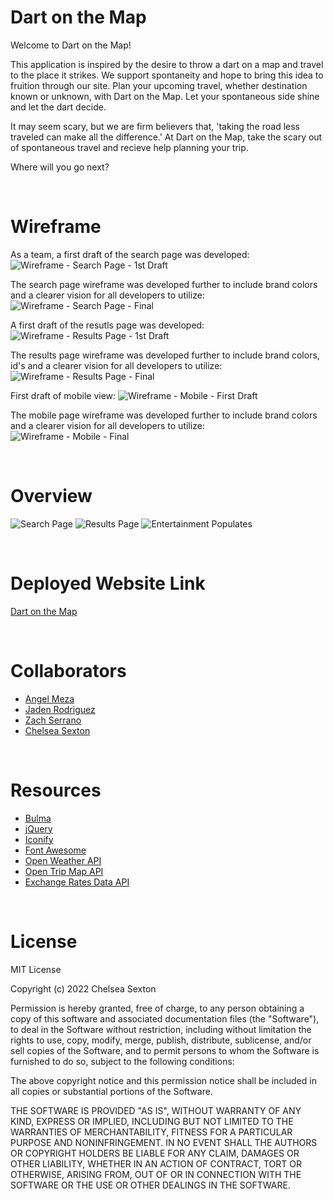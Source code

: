 # Dart on the Map
Welcome to Dart on the Map! 

This application is inspired by the desire to throw a dart on a map and travel to the place it strikes. We support spontaneity and hope to bring this idea to fruition through our site. Plan your upcoming travel, whether destination known or unknown, with Dart on the Map. Let your spontaneous side shine and let the dart decide. 

It may seem scary, but we are firm believers that, 'taking the road less traveled can make all the difference.' At Dart on the Map, take the scary out of spontaneous travel and recieve help planning your trip. 

Where will you go next?

<br>

# Wireframe
As a team, a first draft of the search page was developed:
![Wireframe - Search Page - 1st Draft](./assets/images/Superior%20Group%20Wireframe%20-%20Search%20Page%20-%201st%20Draft.png)

The search page wireframe was developed further to include brand colors and a clearer vision for all developers to utilize: 
![Wireframe - Search Page - Final](./assets/images/Superior%20Group%20Wireframe%20-%20Search%20Page.png)

A first draft of the resutls page was developed: 
![Wireframe - Results Page - 1st Draft](./assets/images/Superior%20Group%20Wireframe%20-%20Results%20Page%20-%201st%20Draft.png)

The results page wireframe was developed further to include brand colors, id's and a clearer vision for all developers to utilize:
![Wireframe - Results Page - Final](./assets/images/Superior%20Group%20Wireframe%20-%20Results%20Page.png)

First draft of mobile view: 
![Wireframe - Mobile - First Draft](./assets/images/Superior%20Group%20Wireframe%20-%20Mobile%20-%201st%20Draft.png)

The mobile page wireframe was developed further to include brand colors and a clearer vision for all developers to utilize:
![Wireframe - Mobile - Final](./assets/images/Superior%20Group%20Wireframe%20Mobile.png)


<br>

# Overview

![Search Page](./assets/images/SearchScreenshot.jpg)
![Results Page](./assets/images/SearchForACity.png)
![Entertainment Populates](./assets/images/EntertainmentPopulate.png)

<br>

# Deployed Website Link
[Dart on the Map]() 

<br>

# Collaborators 
* [Angel Meza](https://github.com/amezabla)
* [Jaden Rodriguez](https://github.com/Jadentr44)
* [Zach Serrano](https://github.com/ZSerrano)
* [Chelsea Sexton](https://github.com/chelsea314)

<br>

# Resources
* [Bulma](https://bulma.io/documentation/)
* [jQuery](https://api.jquery.com/)
* [Iconify](https://iconify.design/)
* [Font Awesome](https://fontawesome.com/icons)
* [Open Weather API](https://openweathermap.org/api)
* [Open Trip Map API](https://opentripmap.io/product)
* [Exchange Rates Data API](https://apilayer.com/marketplace/exchangerates_data-api)



<br>

# License
MIT License

Copyright (c) 2022 Chelsea Sexton

Permission is hereby granted, free of charge, to any person obtaining a copy
of this software and associated documentation files (the "Software"), to deal
in the Software without restriction, including without limitation the rights
to use, copy, modify, merge, publish, distribute, sublicense, and/or sell
copies of the Software, and to permit persons to whom the Software is
furnished to do so, subject to the following conditions:

The above copyright notice and this permission notice shall be included in all
copies or substantial portions of the Software.

THE SOFTWARE IS PROVIDED "AS IS", WITHOUT WARRANTY OF ANY KIND, EXPRESS OR
IMPLIED, INCLUDING BUT NOT LIMITED TO THE WARRANTIES OF MERCHANTABILITY,
FITNESS FOR A PARTICULAR PURPOSE AND NONINFRINGEMENT. IN NO EVENT SHALL THE
AUTHORS OR COPYRIGHT HOLDERS BE LIABLE FOR ANY CLAIM, DAMAGES OR OTHER
LIABILITY, WHETHER IN AN ACTION OF CONTRACT, TORT OR OTHERWISE, ARISING FROM,
OUT OF OR IN CONNECTION WITH THE SOFTWARE OR THE USE OR OTHER DEALINGS IN THE
SOFTWARE.

